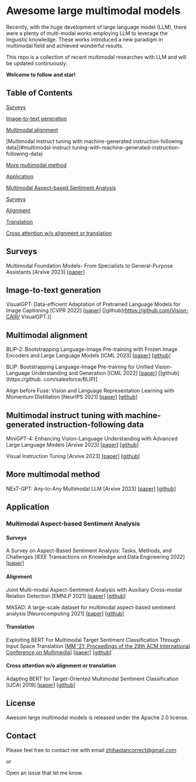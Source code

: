 # Awesome large multimodal models

Recently, with the huge development of large language model (LLM), there were a plenty of multi-modal works employing LLM to leverage the linguistic knowledge. These works introduced a new paradigm in multimodal field and achieved wonderful results.

This repo is a collection of recent multimodal researches with LLM and will be updated continuously.

**Welcome to follow and star!**

## Table of Contents

[Surveys](#surveys)

[Image-to-text generation](#image-to-text-generation)

[Multimodal alignment](#multimodal-alignment)

[Multimodal instruct tuning with machine-generated instruction-following data](#multimodal-instruct tuning-with-machine-generated-instruction-following-data)

[More multimodal method](#more-multimodal-method)

[Application](#application)

[Multimodal Aspect-based Sentiment Analysis](#multimodal-aspect-based-Sentiment-Analysis)

[Surveys](#surveys)

[Alignment](#alignment)

[Translation](#translation)

[Cross attention w/o alignment or translation](#cross-attention-wo-alignment-or-translation)

## Surveys

Multimodal Foundation Models- From Specialists to General-Purpose Assistants [Arxive 2023] [[paper](https://arxiv.org/pdf/2309.10020.pdf)]

## Image-to-text generation

VisualGPT: Data-efficient Adaptation of Pretrained Language Models for Image Captioning [CVPR 2022] [[paper](https://openaccess.thecvf.com/content/CVPR2022/html/Chen_VisualGPT_Data-Efficient_Adaptation_of_Pretrained_Language_Models_for_Image_Captioning_CVPR_2022_paper.html)] [[github](https://github.com/Vision-CAIR/ VisualGPT.)]

## Multimodal alignment

BLIP-2: Bootstrapping Language-Image Pre-training  with Frozen Image Encoders and Large Language Models [ICML 2023] [[paper](https://openreview.net/pdf?id=KU9UojoX7U)] [[github](https://github.com/salesforce/LAVIS/tree/main/projects/blip2)]

BLIP: Bootstrapping Language-Image Pre-training for  Unified Vision-Language Understanding and Generation [ICML 2022] [[paper](https://proceedings.mlr.press/v162/li22n/li22n.pdf)] [[github](https://github. com/salesforce/BLIP)]

Align before Fuse: Vision and Language Representation Learning with Momentum Distillation [NeurIPS 2021] [[paper](https://proceedings.neurips.cc/paper_files/paper/2021/file/505259756244493872b7709a8a01b536-Paper.pdf)] [[github](https://github.com/salesforce/ALBEF)]

## Multimodal instruct tuning with machine-generated instruction-following data

MiniGPT-4: Enhancing Vision-Language Understanding with Advanced Large Language Models [Arxive 2023] [[paper](https://arxiv.org/pdf/2304.10592.pdf)] [[github](https://github.com/Vision-CAIR/MiniGPT-4)]

Visual Instruction Tuning [Arxive 2023] [[paper](https://arxiv.org/pdf/2304.08485.pdf)] [[github](https://llava-vl.github.io)]

## More multimodal method

NExT-GPT: Any-to-Any Multimodal LLM [Arxive 2023] [[paper](https://arxiv.org/pdf/2309.05519.pdf)] [[github](https://next-gpt.github.io/)]

## Application

### Multimodal Aspect-based Sentiment Analysis

#### Surveys

A Survey on Aspect-Based Sentiment Analysis: Tasks, Methods, and Challenges [IEEE Transactions on Knowledge and Data Engineering 2022] [[paper](https://ieeexplore.ieee.org/abstract/document/9996141/)]

#### Alignment

Joint Multi-modal Aspect-Sentiment Analysis with Auxiliary Cross-modal Relation Detection [EMNLP 2021] [[paper](https://aclanthology.org/2021.emnlp-main.360.pdf)] [[github](https://github.com/MANLP-suda/JML)]

MASAD: A large-scale dataset for multimodal aspect-based sentiment analysis [Neurocomputing 2021] [[paper](https://www.sciencedirect.com/science/article/abs/pii/S0925231221007931)] [[github](https://github.com/DrJZhou/MASAD)]

#### Translation

Exploiting BERT For Multimodal Target Sentiment Classification Through Input Space Translation [[MM '21: Proceedings of the 29th ACM International Conference on Multimedia](https://dl.acm.org/doi/proceedings/10.1145/3474085)] [[paper](https://dl.acm.org/doi/abs/10.1145/3474085.3475692)] [[github](https://github.com/codezakh/exploiting-BERT-thru-translation)]

#### Cross attention w/o alignment or translation

Adapting BERT for Target-Oriented Multimodal Sentiment Classification [IJCAI 2019] [[paper](https://www.ijcai.org/Proceedings/2019/0751.pdf)] [[github](https://github.com/jefferyYu/TomBERT.git)]

## License

Awesom large multimodal models is released under the Apache 2.0 license.

## Contact

Please feel free to contact me with email zhihaolancorrect@gmail.com

or

Open an issue that let me know.